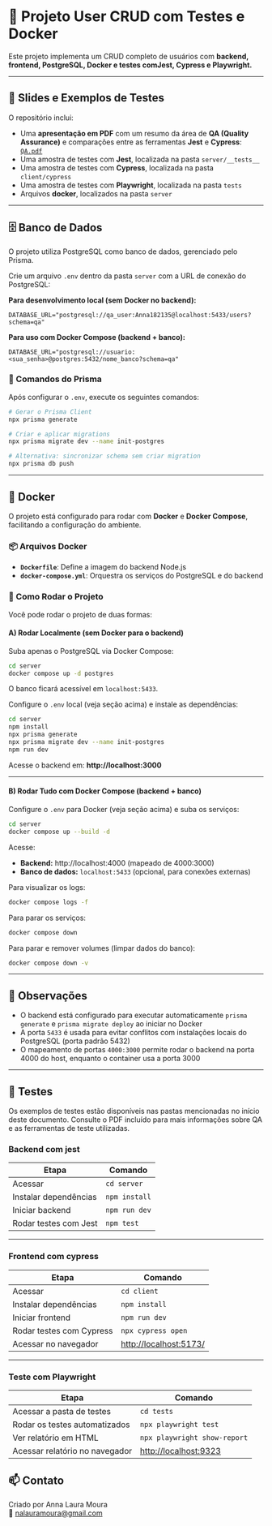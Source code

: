 # 🧪 Projeto User CRUD com Testes e Docker

Este projeto implementa um CRUD completo de usuários com **backend, frontend, PostgreSQL, Docker e testes comJest, Cypress e Playwright.**

---

## 📄 Slides e Exemplos de Testes

O repositório inclui:
- Uma **apresentação em PDF** com um resumo da área de **QA (Quality Assurance)** e comparações entre as ferramentas **Jest** e **Cypress**: [`QA.pdf`](./QA.pdf)
- Uma amostra de testes com **Jest**, localizada na pasta `server/__tests__`
- Uma amostra de testes com **Cypress**, localizada na pasta `client/cypress`
- Uma amostra de testes com **Playwright**, localizada na pasta `tests`
- Arquivos **docker**, localizados na pasta `server`

---

## 🗄️ Banco de Dados
O projeto utiliza PostgreSQL como banco de dados, gerenciado pelo Prisma.

Crie um arquivo `.env` dentro da pasta `server` com a URL de conexão do PostgreSQL:

**Para desenvolvimento local (sem Docker no backend):**
```env
DATABASE_URL="postgresql://qa_user:Anna182135@localhost:5433/users?schema=qa"
```

**Para uso com Docker Compose (backend + banco):**
```env
DATABASE_URL="postgresql://usuario:<sua_senha>@postgres:5432/nome_banco?schema=qa"
```
### 🔧 Comandos do Prisma

Após configurar o `.env`, execute os seguintes comandos:

```bash
# Gerar o Prisma Client
npx prisma generate

# Criar e aplicar migrations
npx prisma migrate dev --name init-postgres

# Alternativa: sincronizar schema sem criar migration
npx prisma db push
```

---

## 🐳 Docker

O projeto está configurado para rodar com **Docker** e **Docker Compose**, facilitando a configuração do ambiente.

### 📦 Arquivos Docker

- **`Dockerfile`**: Define a imagem do backend Node.js
- **`docker-compose.yml`**: Orquestra os serviços do PostgreSQL e do backend

### 🚀 Como Rodar o Projeto

Você pode rodar o projeto de duas formas:

#### **A) Rodar Localmente (sem Docker para o backend)**

Suba apenas o PostgreSQL via Docker Compose:

```bash
cd server
docker compose up -d postgres
```

O banco ficará acessível em `localhost:5433`.

Configure o `.env` local (veja seção acima) e instale as dependências:

```bash
cd server
npm install
npx prisma generate
npx prisma migrate dev --name init-postgres
npm run dev
```

Acesse o backend em: **http://localhost:3000**

---

#### **B) Rodar Tudo com Docker Compose (backend + banco)**

Configure o `.env` para Docker (veja seção acima) e suba os serviços:

```bash
cd server
docker compose up --build -d
```

Acesse:
- **Backend:** http://localhost:4000 (mapeado de 4000:3000)
- **Banco de dados:** `localhost:5433` (opcional, para conexões externas)

Para visualizar os logs:

```bash
docker compose logs -f
```

Para parar os serviços:

```bash
docker compose down
```

Para parar e remover volumes (limpar dados do banco):

```bash
docker compose down -v
```

---

## 📝 Observações

- O backend está configurado para executar automaticamente `prisma generate` e `prisma migrate deploy` ao iniciar no Docker
- A porta `5433` é usada para evitar conflitos com instalações locais do PostgreSQL (porta padrão 5432)
- O mapeamento de portas `4000:3000` permite rodar o backend na porta 4000 do host, enquanto o container usa a porta 3000

---

## 🧪 Testes

Os exemplos de testes estão disponíveis nas pastas mencionadas no início deste documento. Consulte o PDF incluído para mais informações sobre QA e as ferramentas de teste utilizadas.

### Backend com jest

| Etapa                 | Comando          |
|----------------------|------------------|
| Acessar              | `cd server`      |
| Instalar dependências| `npm install`    |
| Iniciar backend      | `npm run dev`    |
| Rodar testes com Jest| `npm test`       |

---

### Frontend com cypress

| Etapa                    | Comando             |
|--------------------------|---------------------|
| Acessar                  | `cd client`         |
| Instalar dependências    | `npm install`       |
| Iniciar frontend         | `npm run dev`       |
| Rodar testes com Cypress | `npx cypress open`  |
| Acessar no navegador     | [http://localhost:5173/](http://localhost:5173/) |


---

### Teste com Playwright

| Etapa                          | Comando                                        |
| ------------------------------ | ---------------------------------------------- |
| Acessar a pasta de testes      | `cd tests`                                     |
| Rodar os testes automatizados  | `npx playwright test`                          |
| Ver relatório em HTML          | `npx playwright show-report`                   |
| Acessar relatório no navegador | [http://localhost:9323](http://localhost:9323) |


## 📫 Contato

Criado por Anna Laura Moura  
📧 [nalauramoura@gmail.com](mailto:nalauramoura@gmail.com)
